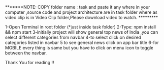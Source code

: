 




*******NOTE: COPY folder name : task and paste it any where in your computer ,source code and project architecture are in task folder where as video clip is in Video Clip folder,Please download video to watch. *********


1-Open Terminal in root folder (*just inside task folder)
2-Type: npm install && npm start
3-initially project will show general top news of India ,you can select different categories from navbar
4-to select click on desired categories listed in navbar
5 to see general news click on app bar title
6-for MOBILE every thing is same but you have to click on menu icon to toggle between the navbar.

Thank You for reading !! 


